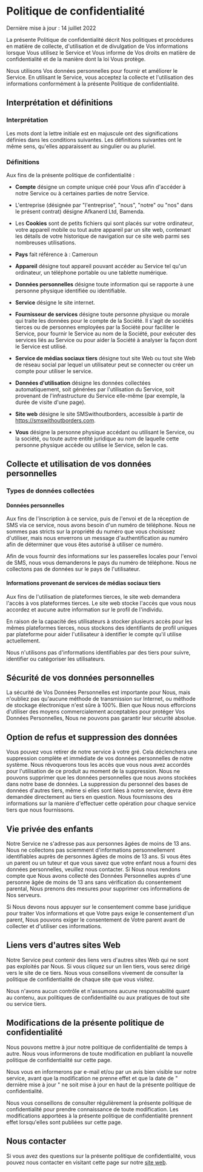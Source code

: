 # Politique de confidentialité

Dernière mise à jour : 14 juillet 2022

La présente Politique de confidentialité décrit Nos politiques et procédures en matière de collecte, d'utilisation et de divulgation de Vos informations lorsque Vous utilisez le Service et Vous informe de Vos droits en matière de confidentialité et de la manière dont la loi Vous protège.

Nous utilisons Vos données personnelles pour fournir et améliorer le Service. En utilisant le Service, vous acceptez la collecte et l'utilisation des informations conformément à la présente Politique de confidentialité.

## Interprétation et définitions

### Interprétation

Les mots dont la lettre initiale est en majuscule ont des significations définies dans les conditions suivantes. Les définitions suivantes ont le même sens, qu'elles apparaissent au singulier ou au pluriel.

### Définitions

Aux fins de la présente politique de confidentialité :

- **Compte** désigne un compte unique créé pour Vous afin d'accéder à notre Service ou à certaines parties de notre Service.

- L'entreprise (désignée par "l'entreprise", "nous", "notre" ou "nos" dans le présent contrat) désigne Afkanerd Ltd, Bamenda.

- Les **Cookies** sont de petits fichiers qui sont placés sur votre ordinateur, votre appareil mobile ou tout autre appareil par un site web, contenant les détails de votre historique de navigation sur ce site web parmi ses nombreuses utilisations.

- **Pays** fait référence à : Cameroun

- **Appareil** désigne tout appareil pouvant accéder au Service tel qu'un ordinateur, un téléphone portable ou une tablette numérique.

- **Données personnelles** désigne toute information qui se rapporte à une personne physique identifiée ou identifiable.

- **Service** désigne le site internet.

- **Fournisseur de services** désigne toute personne physique ou morale qui traite les données pour le compte de la Société. Il s'agit de sociétés tierces ou de personnes employées par la Société pour faciliter le Service, pour fournir le Service au nom de la Société, pour exécuter des services liés au Service ou pour aider la Société à analyser la façon dont le Service est utilisé.

- **Service de médias sociaux tiers** désigne tout site Web ou tout site Web de réseau social par lequel un utilisateur peut se connecter ou créer un compte pour utiliser le service.

- **Données d'utilisation** désigne les données collectées automatiquement, soit générées par l'utilisation du Service, soit provenant de l'infrastructure du Service elle-même (par exemple, la durée de visite d'une page).

- **Site web** désigne le site SMSwithoutborders, accessible à partir de <https://smswithoutborders.com>.

- **Vous** désigne la personne physique accédant ou utilisant le Service, ou la société, ou toute autre entité juridique au nom de laquelle cette personne physique accède ou utilise le Service, selon le cas.

## Collecte et utilisation de vos données personnelles

### Types de données collectées

#### Données personnelles

Aux fins de l'inscription à ce service, puis de l'envoi et de la réception de SMS via ce service, nous avons besoin d'un numéro de téléphone. Nous ne sommes pas stricts sur la propriété du numéro que vous choisissez d'utiliser, mais nous enverrons un message d'authentification au numéro afin de déterminer que vous êtes autorisé à utiliser ce numéro.

Afin de vous fournir des informations sur les passerelles locales pour l'envoi de SMS, nous vous demanderons le pays du numéro de téléphone. Nous ne collectons pas de données sur le pays de l'utilisateur.

#### Informations provenant de services de médias sociaux tiers

Aux fins de l'utilisation de plateformes tierces, le site web demandera l'accès à vos plateformes tierces. Le site web stocke l'accès que vous nous accordez et aucune autre information sur le profil de l'individu.

En raison de la capacité des utilisateurs à stocker plusieurs accès pour les mêmes plateformes tierces, nous stockons des identifiants de profil uniques par plateforme pour aider l'utilisateur à identifier le compte qu'il utilise actuellement.

Nous n'utilisons pas d'informations identifiables par des tiers pour suivre, identifier ou catégoriser les utilisateurs.

## Sécurité de vos données personnelles

La sécurité de Vos Données Personnelles est importante pour Nous, mais n'oubliez pas qu'aucune méthode de transmission sur Internet, ou méthode de stockage électronique n'est sûre à 100%. Bien que Nous nous efforcions d'utiliser des moyens commercialement acceptables pour protéger Vos Données Personnelles, Nous ne pouvons pas garantir leur sécurité absolue.

## Option de refus et suppression des données

Vous pouvez vous retirer de notre service à votre gré. Cela déclenchera une suppression complète et immédiate de vos données personnelles de notre système. Nous révoquerons tous les accès que vous nous avez accordés pour l'utilisation de ce produit au moment de la suppression. Nous ne pouvons supprimer que les données personnelles que nous avons stockées dans notre base de données. La suppression du personnel des bases de données d'autres tiers, même si elles sont liées à notre service, devra être demandée directement au tiers en question. Nous fournissons des informations sur la manière d'effectuer cette opération pour chaque service tiers que nous fournissons.

## Vie privée des enfants

Notre Service ne s'adresse pas aux personnes âgées de moins de 13 ans. Nous ne collectons pas sciemment d'informations personnellement identifiables auprès de personnes âgées de moins de 13 ans. Si vous êtes un parent ou un tuteur et que vous savez que votre enfant nous a fourni des données personnelles, veuillez nous contacter. Si Nous nous rendons compte que Nous avons collecté des Données Personnelles auprès d'une personne âgée de moins de 13 ans sans vérification du consentement parental, Nous prenons des mesures pour supprimer ces informations de Nos serveurs.

Si Nous devons nous appuyer sur le consentement comme base juridique pour traiter Vos informations et que Votre pays exige le consentement d'un parent, Nous pouvons exiger le consentement de Votre parent avant de collecter et d'utiliser ces informations.

## Liens vers d'autres sites Web

Notre Service peut contenir des liens vers d'autres sites Web qui ne sont pas exploités par Nous. Si vous cliquez sur un lien tiers, vous serez dirigé vers le site de ce tiers. Nous vous conseillons vivement de consulter la politique de confidentialité de chaque site que vous visitez.

Nous n'avons aucun contrôle et n'assumons aucune responsabilité quant au contenu, aux politiques de confidentialité ou aux pratiques de tout site ou service tiers.

## Modifications de la présente politique de confidentialité

Nous pouvons mettre à jour notre politique de confidentialité de temps à autre. Nous vous informerons de toute modification en publiant la nouvelle politique de confidentialité sur cette page.

Nous vous en informerons par e-mail et/ou par un avis bien visible sur notre service, avant que la modification ne prenne effet et que la date de " dernière mise à jour " ne soit mise à jour en haut de la présente politique de confidentialité.

Nous vous conseillons de consulter régulièrement la présente politique de confidentialité pour prendre connaissance de toute modification. Les modifications apportées à la présente politique de confidentialité prennent effet lorsqu'elles sont publiées sur cette page.

## Nous contacter

Si vous avez des questions sur la présente politique de confidentialité, vous pouvez nous contacter en visitant cette page sur notre [site web](https://smswithoutborders.com/contact-us).
